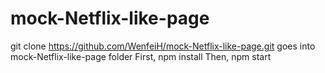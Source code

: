 # mock-Netflix-like-page
git clone https://github.com/WenfeiH/mock-Netflix-like-page.git
goes into mock-Netflix-like-page folder
First, npm install
Then, npm start
